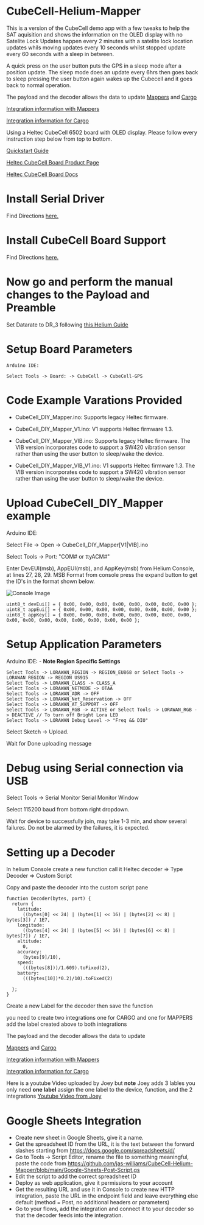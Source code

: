 # CubeCell-Helium-Mapper

This is a version of the CubeCell demo app with a few tweaks to help the SAT aquisition and shows the information on the OLED display with no 
Satelite Lock Updates happen every 2 minutes with a satelite lock location updates whils moving updates every 10 seconds whilst stopped update every 60 seconds with a sleep in between.

A quick press on the user button puts the GPS in a sleep mode after a position update. The sleep mode does an update every 6hrs then goes back to sleep pressing the user button again wakes up the Cubecell and it goes back to normal operation.

The payload and the decoder allows the data to update 
[Mappers](http://mappers.helium.com) and [Cargo](https://cargo.helium.com)

[Integration information with Mappers](https://docs.helium.com/use-the-network/coverage-mapping/mappers-api/)

[Integration information for Cargo](https://docs.helium.com/use-the-network/console/integrations/cargo/)

Using a Heltec CubeCell 6502 board with OLED display. Please follow every instruction step below from top to bottom.

[Quickstart Guide](https://docs.helium.com/use-the-network/devices/development/heltec/cubecell-dev-board/arduino/)


[Heltec CubeCell Board Product Page](https://heltec.org/project/htcc-ab02s/)

[Heltec CubeCell Board Docs](https://heltec-automation-docs.readthedocs.io/en/latest/cubecell/quick_start.html#)

# Install Serial Driver
Find Directions [here.](https://heltec-automation-docs.readthedocs.io/en/latest/general/establish_serial_connection.html)

# Install CubeCell Board Support
Find Directions [here.](https://heltec-automation-docs.readthedocs.io/en/latest/cubecell/quick_start.html#install-cubecell-relevant-framework)

# Now go and perform the manual changes to the Payload and Preamble

Set Datarate to DR_3 following [this Helium Guide](https://docs.helium.com/use-the-network/devices/development/heltec/cubecell-dev-board/arduino/#manual-updates-to-the-heltec-runtime-libraries)



# Setup Board Parameters

```
Arduino IDE: 

Select Tools -> Board: -> CubeCell -> CubeCell-GPS

```

# Code Example Varations Provided

- CubeCell_DIY_Mapper.ino: Supports legacy Heltec firmware.

- CubeCell_DIY_Mapper_V1.ino: V1 supports Heltec firmware 1.3.

- CubeCell_DIY_Mapper_VIB.ino: Supports legacy Heltec firmware. The VIB version incorporates code to support a SW420 vibration sensor rather than using the user button to sleep/wake the device.

- CubeCell_DIY_Mapper_VIB_V1.ino: V1 supports Heltec firmware 1.3. The VIB version incorporates code to support a SW420 vibration sensor rather than using the user button to sleep/wake the device.


# Upload CubeCell_DIY_Mapper example

Arduino IDE:

Select File -> Open -> CubeCell_DIY_Mapper[V1|VIB].ino

Select Tools -> Port: "COM# or ttyACM#"

Enter DevEUI(msb), AppEUI(msb), and AppKey(msb) from Helium Console, at lines 27, 28, 29. MSB Format from console press the expand button to get the ID's in the format shown below.

![Console Image](https://gblobscdn.gitbook.com/assets%2F-M21bzsbFl2WA7VymAxU%2F-M6fLGmWEQ0QxjrJuvoC%2F-M6fLi5NzuMeWSzzihV-%2Fcubecell-console-details.png?alt=media&token=95f5c9b2-734a-4f84-bb88-523215873116)

```
uint8_t devEui[] = { 0x00, 0x00, 0x00, 0x00, 0x00, 0x00, 0x00, 0x00 };
uint8_t appEui[] = { 0x00, 0x00, 0x00, 0x00, 0x00, 0x00, 0x00, 0x00 };
uint8_t appKey[] = { 0x00, 0x00, 0x00, 0x00, 0x00, 0x00, 0x00, 0x00, 0x00, 0x00, 0x00, 0x00, 0x00, 0x00, 0x00, 0x00 };
```
# Setup Application Parameters

Arduino IDE: - **Note Region Specific Settings**

```
Select Tools -> LORAWAN_REGION -> REGION_EU868 or Select Tools -> LORAWAN_REGION -> REGION_US915
Select Tools -> LORAWAN_CLASS -> CLASS_A
Select Tools -> LORAWAN_NETMODE -> OTAA
Select Tools -> LORAWAN_ADR -> OFF
Select Tools -> LORAWAN_Net_Reservation -> OFF
Select Tools -> LORAWAN_AT_SUPPORT -> OFF
Select Tools -> LORAWAN_RGB -> ACTIVE or Select Tools -> LORAWAN_RGB -> DEACTIVE // To turn off Bright Lora LED
Select Tools -> LORAWAN Debug Level -> "Freq && DIO"
```


Select Sketch -> Upload.

Wait for Done uploading message

# Debug using Serial connection via USB

Select Tools -> Serial Monitor Serial Monitor Window

Select 115200 baud from bottom right dropdown.

Wait for device to successfully join, may take 1-3 min, and show several failures. Do not be alarmed by the failures, it is expected.



# Setting up a Decoder

In helium Console create a new function call it Heltec decoder => Type Decoder => Custom Script

Copy and paste the decoder into the custom script pane

```
function Decoder(bytes, port) {
  return {
    latitude:
      ((bytes[0] << 24) | (bytes[1] << 16) | (bytes[2] << 8) | bytes[3]) / 1E7,
    longitude:
      ((bytes[4] << 24) | (bytes[5] << 16) | (bytes[6] << 8) | bytes[7]) / 1E7,
    altitude:
      0,
    accuracy:
      (bytes[9]/10),
    speed:
      (((bytes[8]))/1.609).toFixed(2), 
    battery:
      (((bytes[10])*0.2)/10).toFixed(2)
    
  };
}

```

Create a new Label for the decoder then save the function

you need to create two integrations one for CARGO and one for MAPPERS add the label created above to both integrations

The payload and the decoder allows the data to update

[Mappers](http://mappers.helium.com) and [Cargo](https://cargo.helium.com)

[Integration information with Mappers](https://docs.helium.com/use-the-network/coverage-mapping/mappers-api/)

[Integration information for Cargo](https://docs.helium.com/use-the-network/console/integrations/cargo/)


Here is a youtube Video uploaded by Joey but **note** Joey adds 3 lables you only need **one label** assign the one label to the device, function, and the 2 integrations
[Youtube Video from Joey](https://youtu.be/WIIC_DvZyz0)

# Google Sheets Integration

- Create new sheet in Google Sheets, give it a name. 
- Get the spreadsheet ID from the URL, it is the text between the forward slashes starting from https://docs.google.com/spreadsheets/d/
- Go to Tools -> Script Editor, rename the file to something meaningful, paste the code from https://github.com/jas-williams/CubeCell-Helium-Mapper/blob/main/Google-Sheets-Post-Script.gs
- Edit the script to add the correct spreadsheet ID
- Deploy as web application, give it permissions to your account
- Get the resulting URL and use it in Console to create new HTTP integration, paste the URL in the endpoint field and leave everything else default (method = Post, no additional headers or parameters)
- Go to your flows, add the integration and connect it to your decoder so that the decoder feeds into the integration.

